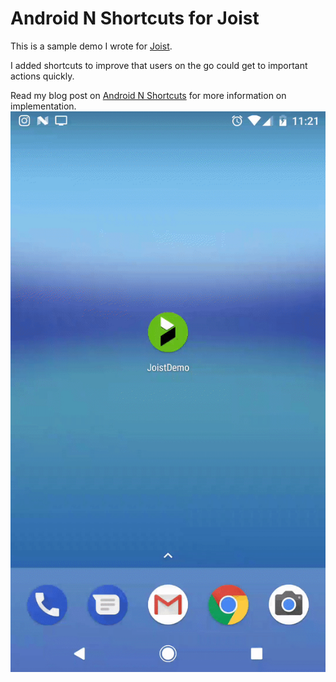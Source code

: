 # Android N Shortcuts for Joist

This is a sample demo I wrote for [Joist][joist].

I added shortcuts to improve that users on the go could get to important actions quickly.

Read my blog post on [Android N Shortcuts][blogpost] for more information on implementation.
![Joist Android N Shortcuts](//raw.githubusercontent.com/chriscadiz/JoistDemo/master/app/src/main/res/drawable/joistdemo600.gif)

[joist]: //joist.com
[blogpost]: //cadiz.ca/shortcut-it-out
